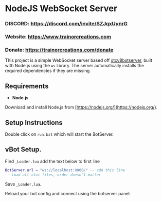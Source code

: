 # NodeJS WebSocket Server
### DISCORD: https://discord.com/invite/SZJqxUynrG
### Website: https://www.trainorcreations.com
### Donate: https://trainorcreations.com/donate

This project is a simple WebSocket server based off [otcv8botserver](https://github.com/OTCv8/otcv8botserver), built with Node.js using the `ws` library. The server automatically installs the required dependencies if they are missing.

## Requirements

- **Node.js**

Download and install Node.js from [https://nodejs.org/](https://nodejs.org/).

## Setup Instructions

Double click on `run.bat` which will start the BotServer.

## vBot Setup.
Find `_Loader.lua` add the text below to first line 

```lua
BotServer.url = "ws://localhost:8000/" -- add this line
-- load all otui files, order doesn't matter
```
Save `_Loader.lua`.

Reload your bot config and connect using the botserver panel.